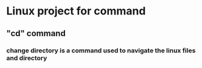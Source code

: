 # Linux project for command

## "cd" command

### change directory is a command used to navigate the linux files and directory
